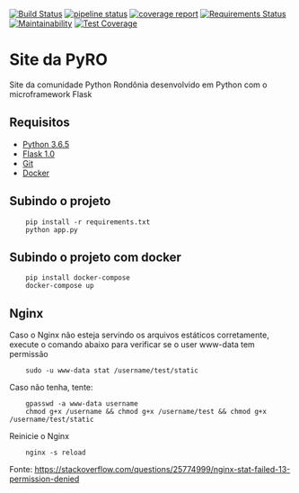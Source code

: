 [![Build Status](https://travis-ci.org/felipecolen/pyro-site.svg?branch=master)](https://travis-ci.org/felipecolen/pyro-site)
[![pipeline status](https://gitlab.com/PyNorte-RO/pyro-site/badges/master/pipeline.svg)](https://gitlab.com/PyNorte-RO/pyro-site/commits/master)
[![coverage report](https://gitlab.com/PyNorte-RO/pyro-site/badges/master/coverage.svg)](https://gitlab.com/PyNorte-RO/pyro-site/commits/master)
[![Requirements Status](https://requires.io/github/felipecolen/pyro-site/requirements.svg?branch=master)](https://requires.io/github/felipecolen/pyro-site/requirements/?branch=master)
[![Maintainability](https://api.codeclimate.com/v1/badges/2570ff99918ad5cd5d87/maintainability)](https://codeclimate.com/github/felipecolen/pyro-site/maintainability)
[![Test Coverage](https://api.codeclimate.com/v1/badges/2570ff99918ad5cd5d87/test_coverage)](https://codeclimate.com/github/felipecolen/pyro-site/test_coverage)


# Site da PyRO
Site da comunidade Python Rondônia desenvolvido em Python com o microframework Flask


## Requisitos

* [Python 3.6.5](https://www.python.org/downloads/)
* [Flask 1.0](http://flask.pocoo.org/docs/1.0/)
* [Git](https://git-scm.com/)
* [Docker](https://www.docker.com/community-edition)


## Subindo o projeto

        pip install -r requirements.txt
        python app.py


## Subindo o projeto com docker

        pip install docker-compose
        docker-compose up

## Nginx
Caso o Nginx não esteja servindo os arquivos estáticos corretamente, execute o comando abaixo para verificar se o user www-data tem permissão

        sudo -u www-data stat /username/test/static
        
        
Caso não tenha, tente:

        gpasswd -a www-data username
        chmod g+x /username && chmod g+x /username/test && chmod g+x /username/test/static

Reinicie o Nginx

        nginx -s reload
        
        
Fonte: https://stackoverflow.com/questions/25774999/nginx-stat-failed-13-permission-denied